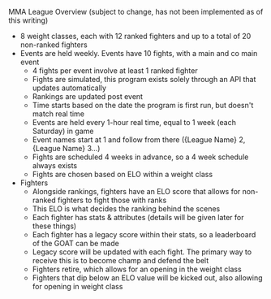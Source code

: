 MMA League Overview (subject to change, has not been implemented as of this writing)
- 8 weight classes, each with 12 ranked fighters and up to a total of 20 non-ranked fighters
- Events are held weekly. Events have 10 fights, with a main and co main event
  - 4 fights per event involve at least 1 ranked fighter
  - Fights are simulated, this program exists solely through an API that updates automatically
  - Rankings are updated post event
  - Time starts based on the date the program is first run, but doesn't match real time
  - Events are held every 1-hour real time, equal to 1 week (each Saturday) in game
  - Event names start at 1 and follow from there ({League Name} 2, {League Name} 3...)
  - Fights are scheduled 4 weeks in advance, so a 4 week schedule always exists
  - Fights are chosen based on ELO within a weight class
- Fighters
  - Alongside rankings, fighters have an ELO score that allows for non-ranked fighters to fight those with ranks
  - This ELO is what decides the ranking behind the scenes
  - Each fighter has stats & attributes (details will be given later for these things)
  - Each fighter has a legacy score within their stats, so a leaderboard of the GOAT can be made
  - Legacy score will be updated with each fight. The primary way to receive this is to become champ and defend the belt
  - Fighters retire, which allows for an opening in the weight class
  - Fighters that dip below an ELO value will be kicked out, also allowing for opening in weight class